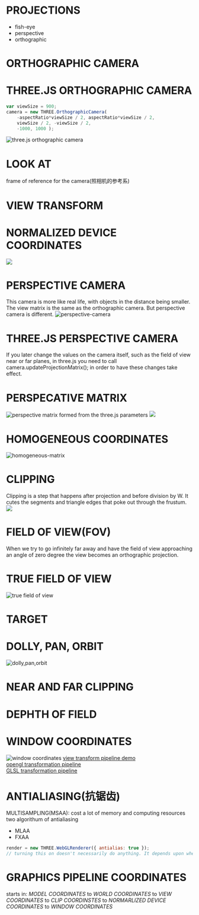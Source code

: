 # PROJECTIONS
- fish-eye
- perspective
- orthographic

# ORTHOGRAPHIC CAMERA

# THREE.JS ORTHOGRAPHIC CAMERA
```javascript
var viewSize = 900;
camera = new THREE.OrthographicCamera( 
    -aspectRatio*viewSize / 2, aspectRatio*viewSize / 2, 
    viewSize / 2, -viewSize / 2, 
    -1000, 1000 );
```
![three.js orthographic camera](./note-pictures/three.js-orthographic-camera.jpg)

# LOOK AT
frame of reference for the camera(照相机的参考系)

# VIEW TRANSFORM

# NORMALIZED DEVICE COORDINATES
![](./note-pictures/normal-device-coordinates.jpg)

# PERSPECTIVE CAMERA
This camera is more like real life, with objects in the distance being smaller. The view matrix is the same as the orthographic camera. But perspective camera is different.
![perspective-camera](note-pictures/perspective-camera.jpg)

# THREE.JS PERSPECTIVE CAMERA
If you later change the values on the camera itself, such as the field of view near or far planes,  in three.js you need to call camera.updateProjectionMatrix();
in order to have these changes take effect.

# PERSPECATIVE MATRIX
![perspective matrix formed from the three.js parameters](./note-pictures/perspective-matrix.jpg)
![](./note-pictures/illustrator.jpg)

# HOMOGENEOUS COORDINATES
![homogeneous-matrix](note-pictures/homogeneous-matrix.jpg)

# CLIPPING
Clipping is a step that happens after projection and before division by W. It cutes the segments and triangle edges that poke out through the frustum.
![](note-pictures/clipping.jpg)

# FIELD OF VIEW(FOV)
When we try to go infinitely far away and have the field of view approaching an angle of zero degree the view becomes an orthographic projection.

# TRUE FIELD OF VIEW
![true field of view](note-pictures/true-field-of-world.jpg)

# TARGET

# DOLLY, PAN, ORBIT
![dolly,pan,orbit](note-pictures/dolly,pan,orbit.jpg)

# NEAR AND FAR CLIPPING

# DEPHTH OF FIELD

# WINDOW COORDINATES
![window coordinates](./note-pictures/window-coordinates.jpg)
[view transform pipeline demo](http://www.realtimerendering.com/udacity/transforms.html)  
[opengl transformation pipeline](http://www.songho.ca/opengl/gl_transform.html)  
[GLSL transformation pipeline](https://en.wikibooks.org/wiki/GLSL_Programming/Vertex_Transformations)

# ANTIALIASING(抗锯齿)
MULTISAMPLING(MSAA): cost a lot of memory and computing resources  
two algorithum of antialiasing
- MLAA
- FXAA
```javascript
render = new THREE.WebGLRenderer({ antialias: true });
// turning this on doesn't necessarily do anything. It depends upon whether the GPU supports Anti-aliasing, and whether the browser decides to allow it.
```
# GRAPHICS PIPELINE COORDINATES
starts in: *MODEL COORDINATES* to *WORLD COORDINATES* to *VIEW COORDINATES* to *CLIP COORDINSTES* to *NORMARLIZED DEVICE COORDINATES* to *WINDOW COORDINATES*
